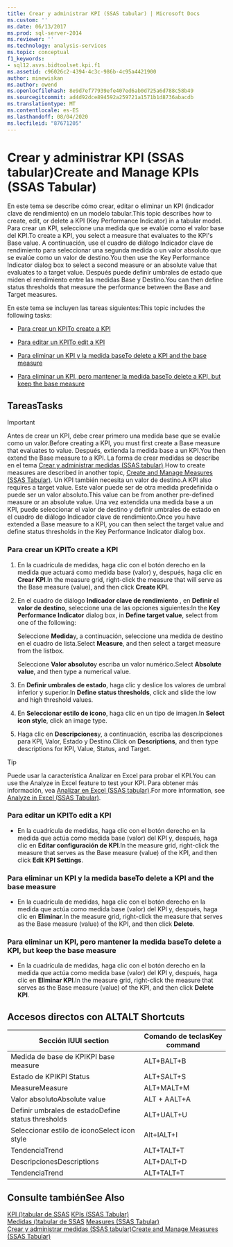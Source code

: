 ```yaml
---
title: Crear y administrar KPI (SSAS tabular) | Microsoft Docs
ms.custom: ''
ms.date: 06/13/2017
ms.prod: sql-server-2014
ms.reviewer: ''
ms.technology: analysis-services
ms.topic: conceptual
f1_keywords:
- sql12.asvs.bidtoolset.kpi.f1
ms.assetid: c96026c2-4394-4c3c-986b-4c95a4421900
author: minewiskan
ms.author: owend
ms.openlocfilehash: 8e9d7ef77939efe407ed6ab0d725a6d788c58b49
ms.sourcegitcommit: ad4d92dce894592a259721a1571b1d8736abacdb
ms.translationtype: MT
ms.contentlocale: es-ES
ms.lasthandoff: 08/04/2020
ms.locfileid: "87671205"
---
```

# <a name="create-and-manage-kpis-ssas-tabular"></a><span data-ttu-id="a9d8b-102">Crear y administrar KPI (SSAS tabular)</span><span class="sxs-lookup"><span data-stu-id="a9d8b-102">Create and Manage KPIs (SSAS Tabular)</span></span>
  <span data-ttu-id="a9d8b-103">En este tema se describe cómo crear, editar o eliminar un KPI (indicador clave de rendimiento) en un modelo tabular.</span><span class="sxs-lookup"><span data-stu-id="a9d8b-103">This topic describes how to create, edit, or delete a KPI (Key Performance Indicator) in a tabular model.</span></span> <span data-ttu-id="a9d8b-104">Para crear un KPI, seleccione una medida que se evalúe como el valor base del KPI.</span><span class="sxs-lookup"><span data-stu-id="a9d8b-104">To create a KPI, you select a measure that evaluates to the KPI's Base value.</span></span> <span data-ttu-id="a9d8b-105">A continuación, use el cuadro de diálogo Indicador clave de rendimiento para seleccionar una segunda medida o un valor absoluto que se evalúe como un valor de destino.</span><span class="sxs-lookup"><span data-stu-id="a9d8b-105">You then use the Key Performance Indicator dialog box to select a second measure or an absolute value that evaluates to a target value.</span></span> <span data-ttu-id="a9d8b-106">Después puede definir umbrales de estado que miden el rendimiento entre las medidas Base y Destino.</span><span class="sxs-lookup"><span data-stu-id="a9d8b-106">You can then define status thresholds that measure the performance between the Base and Target measures.</span></span>  
  
 <span data-ttu-id="a9d8b-107">En este tema se incluyen las tareas siguientes:</span><span class="sxs-lookup"><span data-stu-id="a9d8b-107">This topic includes the following tasks:</span></span>  
  
-   [<span data-ttu-id="a9d8b-108">Para crear un KPI</span><span class="sxs-lookup"><span data-stu-id="a9d8b-108">To create a KPI</span></span>](#bkmk_create_KPI)  
  
-   [<span data-ttu-id="a9d8b-109">Para editar un KPI</span><span class="sxs-lookup"><span data-stu-id="a9d8b-109">To edit a KPI</span></span>](#bkmk_edit_KPI)  
  
-   [<span data-ttu-id="a9d8b-110">Para eliminar un KPI y la medida base</span><span class="sxs-lookup"><span data-stu-id="a9d8b-110">To delete a KPI and the base measure</span></span>](#bkmk_delete)  
  
-   [<span data-ttu-id="a9d8b-111">Para eliminar un KPI, pero mantener la medida base</span><span class="sxs-lookup"><span data-stu-id="a9d8b-111">To delete a KPI, but keep the base measure</span></span>](#bkmk_delete_KPI)  
  
## <a name="tasks"></a><span data-ttu-id="a9d8b-112">Tareas</span><span class="sxs-lookup"><span data-stu-id="a9d8b-112">Tasks</span></span>  
  
> [!IMPORTANT]  
>  <span data-ttu-id="a9d8b-113">Antes de crear un KPI, debe crear primero una medida base que se evalúe como un valor.</span><span class="sxs-lookup"><span data-stu-id="a9d8b-113">Before creating a KPI, you must first create a Base measure that evaluates to value.</span></span> <span data-ttu-id="a9d8b-114">Después, extienda la medida base a un KPI.</span><span class="sxs-lookup"><span data-stu-id="a9d8b-114">You then extend the Base measure to a KPI.</span></span> <span data-ttu-id="a9d8b-115">La forma de crear medidas se describe en el tema [Crear y administrar medidas &#40;SSAS tabular&#41;](measures-ssas-tabular.md).</span><span class="sxs-lookup"><span data-stu-id="a9d8b-115">How to create measures are described in another topic, [Create and Manage Measures &#40;SSAS Tabular&#41;](measures-ssas-tabular.md).</span></span> <span data-ttu-id="a9d8b-116">Un KPI también necesita un valor de destino.</span><span class="sxs-lookup"><span data-stu-id="a9d8b-116">A KPI also requires a target value.</span></span> <span data-ttu-id="a9d8b-117">Este valor puede ser de otra medida predefinida o puede ser un valor absoluto.</span><span class="sxs-lookup"><span data-stu-id="a9d8b-117">This value can be from another pre-defined measure or an absolute value.</span></span> <span data-ttu-id="a9d8b-118">Una vez extendida una medida base a un KPI, puede seleccionar el valor de destino y definir umbrales de estado en el cuadro de diálogo Indicador clave de rendimiento.</span><span class="sxs-lookup"><span data-stu-id="a9d8b-118">Once you have extended a Base measure to a KPI, you can then select the target value and define status thresholds in the Key Performance Indicator dialog box.</span></span>  
  
###  <a name="to-create-a-kpi"></a><a name="bkmk_create_KPI"></a> <span data-ttu-id="a9d8b-119">Para crear un KPI</span><span class="sxs-lookup"><span data-stu-id="a9d8b-119">To create a KPI</span></span>  
  
1.  <span data-ttu-id="a9d8b-120">En la cuadrícula de medidas, haga clic con el botón derecho en la medida que actuará como medida base (valor) y, después, haga clic en **Crear KPI**.</span><span class="sxs-lookup"><span data-stu-id="a9d8b-120">In the measure grid, right-click the measure that will serve as the Base measure (value), and then click **Create KPI**.</span></span>  
  
2.  <span data-ttu-id="a9d8b-121">En el cuadro de diálogo **Indicador clave de rendimiento** , en **Definir el valor de destino**, seleccione una de las opciones siguientes:</span><span class="sxs-lookup"><span data-stu-id="a9d8b-121">In the **Key Performance Indicator** dialog box, in **Define target value**, select from one of the following:</span></span>  
  
     <span data-ttu-id="a9d8b-122">Seleccione **Medida**y, a continuación, seleccione una medida de destino en el cuadro de lista.</span><span class="sxs-lookup"><span data-stu-id="a9d8b-122">Select **Measure**, and then select a target measure from the listbox.</span></span>  
  
     <span data-ttu-id="a9d8b-123">Seleccione **Valor absoluto**y escriba un valor numérico.</span><span class="sxs-lookup"><span data-stu-id="a9d8b-123">Select **Absolute value**, and then type a numerical value.</span></span>  
  
3.  <span data-ttu-id="a9d8b-124">En **Definir umbrales de estado**, haga clic y deslice los valores de umbral inferior y superior.</span><span class="sxs-lookup"><span data-stu-id="a9d8b-124">In **Define status thresholds**, click and slide the low and high threshold values.</span></span>  
  
4.  <span data-ttu-id="a9d8b-125">En **Seleccionar estilo de icono**, haga clic en un tipo de imagen.</span><span class="sxs-lookup"><span data-stu-id="a9d8b-125">In **Select icon style**, click an image type.</span></span>  
  
5.  <span data-ttu-id="a9d8b-126">Haga clic en **Descripciones**y, a continuación, escriba las descripciones para KPI, Valor, Estado y Destino.</span><span class="sxs-lookup"><span data-stu-id="a9d8b-126">Click on **Descriptions**, and then type descriptions for KPI, Value, Status, and Target.</span></span>  
  
> [!TIP]  
>  <span data-ttu-id="a9d8b-127">Puede usar la característica Analizar en Excel para probar el KPI.</span><span class="sxs-lookup"><span data-stu-id="a9d8b-127">You can use the Analyze in Excel feature to test your KPI.</span></span> <span data-ttu-id="a9d8b-128">Para obtener más información, vea [Analizar en Excel &#40;SSAS tabular&#41;](analyze-in-excel-ssas-tabular.md).</span><span class="sxs-lookup"><span data-stu-id="a9d8b-128">For more information, see [Analyze in Excel &#40;SSAS Tabular&#41;](analyze-in-excel-ssas-tabular.md).</span></span>  
  
###  <a name="to-edit-a-kpi"></a><a name="bkmk_edit_KPI"></a> <span data-ttu-id="a9d8b-129">Para editar un KPI</span><span class="sxs-lookup"><span data-stu-id="a9d8b-129">To edit a KPI</span></span>  
  
-   <span data-ttu-id="a9d8b-130">En la cuadrícula de medidas, haga clic con el botón derecho en la medida que actúa como medida base (valor) del KPI y, después, haga clic en **Editar configuración de KPI**.</span><span class="sxs-lookup"><span data-stu-id="a9d8b-130">In the measure grid, right-click the measure that serves as the Base measure (value) of the KPI, and then click **Edit KPI Settings**.</span></span>  
  
###  <a name="to-delete-a-kpi-and-the-base-measure"></a><a name="bkmk_delete"></a> <span data-ttu-id="a9d8b-131">Para eliminar un KPI y la medida base</span><span class="sxs-lookup"><span data-stu-id="a9d8b-131">To delete a KPI and the base measure</span></span>  
  
-   <span data-ttu-id="a9d8b-132">En la cuadrícula de medidas, haga clic con el botón derecho en la medida que actúa como medida base (valor) del KPI y, después, haga clic en **Eliminar**.</span><span class="sxs-lookup"><span data-stu-id="a9d8b-132">In the measure grid, right-click the measure that serves as the Base measure (value) of the KPI, and then click **Delete**.</span></span>  
  
###  <a name="to-delete-a-kpi-but-keep-the-base-measure"></a><a name="bkmk_delete_KPI"></a><span data-ttu-id="a9d8b-133">Para eliminar un KPI, pero mantener la medida base</span><span class="sxs-lookup"><span data-stu-id="a9d8b-133">To delete a KPI, but keep the base measure</span></span>  
  
-   <span data-ttu-id="a9d8b-134">En la cuadrícula de medidas, haga clic con el botón derecho en la medida que actúa como medida base (valor) del KPI y, después, haga clic en **Eliminar KPI**.</span><span class="sxs-lookup"><span data-stu-id="a9d8b-134">In the measure grid, right-click the measure that serves as the Base measure (value) of the KPI, and then click **Delete KPI**.</span></span>  
  
## <a name="alt-shortcuts"></a><span data-ttu-id="a9d8b-135">Accesos directos con ALT</span><span class="sxs-lookup"><span data-stu-id="a9d8b-135">ALT Shortcuts</span></span>  
  
|<span data-ttu-id="a9d8b-136">Sección IU</span><span class="sxs-lookup"><span data-stu-id="a9d8b-136">UI section</span></span>|<span data-ttu-id="a9d8b-137">Comando de teclas</span><span class="sxs-lookup"><span data-stu-id="a9d8b-137">Key command</span></span>|  
|----------------|-----------------|  
|<span data-ttu-id="a9d8b-138">Medida de base de KPI</span><span class="sxs-lookup"><span data-stu-id="a9d8b-138">KPI base measure</span></span>|<span data-ttu-id="a9d8b-139">ALT+B</span><span class="sxs-lookup"><span data-stu-id="a9d8b-139">ALT+B</span></span>|  
|<span data-ttu-id="a9d8b-140">Estado de KPI</span><span class="sxs-lookup"><span data-stu-id="a9d8b-140">KPI Status</span></span>|<span data-ttu-id="a9d8b-141">ALT+S</span><span class="sxs-lookup"><span data-stu-id="a9d8b-141">ALT+S</span></span>|  
|<span data-ttu-id="a9d8b-142">Measure</span><span class="sxs-lookup"><span data-stu-id="a9d8b-142">Measure</span></span>|<span data-ttu-id="a9d8b-143">ALT+M</span><span class="sxs-lookup"><span data-stu-id="a9d8b-143">ALT+M</span></span>|  
|<span data-ttu-id="a9d8b-144">Valor absoluto</span><span class="sxs-lookup"><span data-stu-id="a9d8b-144">Absolute value</span></span>|<span data-ttu-id="a9d8b-145">ALT + A</span><span class="sxs-lookup"><span data-stu-id="a9d8b-145">ALT+A</span></span>|  
|<span data-ttu-id="a9d8b-146">Definir umbrales de estado</span><span class="sxs-lookup"><span data-stu-id="a9d8b-146">Define status thresholds</span></span>|<span data-ttu-id="a9d8b-147">ALT+U</span><span class="sxs-lookup"><span data-stu-id="a9d8b-147">ALT+U</span></span>|  
|<span data-ttu-id="a9d8b-148">Seleccionar estilo de icono</span><span class="sxs-lookup"><span data-stu-id="a9d8b-148">Select icon style</span></span>|<span data-ttu-id="a9d8b-149">Alt+I</span><span class="sxs-lookup"><span data-stu-id="a9d8b-149">ALT+I</span></span>|  
|<span data-ttu-id="a9d8b-150">Tendencia</span><span class="sxs-lookup"><span data-stu-id="a9d8b-150">Trend</span></span>|<span data-ttu-id="a9d8b-151">ALT+T</span><span class="sxs-lookup"><span data-stu-id="a9d8b-151">ALT+T</span></span>|  
|<span data-ttu-id="a9d8b-152">Descripciones</span><span class="sxs-lookup"><span data-stu-id="a9d8b-152">Descriptions</span></span>|<span data-ttu-id="a9d8b-153">ALT+D</span><span class="sxs-lookup"><span data-stu-id="a9d8b-153">ALT+D</span></span>|  
|<span data-ttu-id="a9d8b-154">Tendencia</span><span class="sxs-lookup"><span data-stu-id="a9d8b-154">Trend</span></span>|<span data-ttu-id="a9d8b-155">ALT+T</span><span class="sxs-lookup"><span data-stu-id="a9d8b-155">ALT+T</span></span>|  
  
## <a name="see-also"></a><span data-ttu-id="a9d8b-156">Consulte también</span><span class="sxs-lookup"><span data-stu-id="a9d8b-156">See Also</span></span>  
 <span data-ttu-id="a9d8b-157">[KPI &#40;&#41;tabular de SSAS](kpis-ssas-tabular.md) </span><span class="sxs-lookup"><span data-stu-id="a9d8b-157">[KPIs &#40;SSAS Tabular&#41;](kpis-ssas-tabular.md) </span></span>  
 <span data-ttu-id="a9d8b-158">[Medidas &#40;&#41;tabular de SSAS](measures-ssas-tabular.md) </span><span class="sxs-lookup"><span data-stu-id="a9d8b-158">[Measures &#40;SSAS Tabular&#41;](measures-ssas-tabular.md) </span></span>  
 [<span data-ttu-id="a9d8b-159">Crear y administrar medidas &#40;SSAS tabular&#41;</span><span class="sxs-lookup"><span data-stu-id="a9d8b-159">Create and Manage Measures &#40;SSAS Tabular&#41;</span></span>](create-and-manage-measures-ssas-tabular.md)  
  
  
